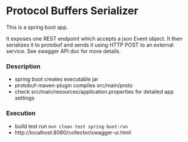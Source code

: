 # Protocol Buffers Serializer

This is a spring boot app. 

It exposes one REST endpoint which accepts a json Event object. It then serializes it to protobuf and sends it using HTTP POST to an external service. See swagger API doc for more details.

### Description
- spring boot creates executable jar
- protobuf-maven-plugin compiles src/main/proto
- check src/main/resources/application.properties for detailed app settings

### Execution
- build test run ```mvn clean test spring-boot:run```
- http://localhost:8080/collector/swagger-ui.html 

